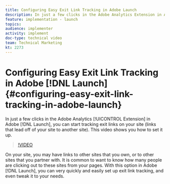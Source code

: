 ```yaml
---
title: Configuring Easy Exit Link Tracking in Adobe Launch
description: In just a few clicks in the Adobe Analytics Extension in Adobe Launch, you can start tracking exit links on your site (links that lead off of your site to another site). This video shows you how to set it up.
feature: implementation - launch
topics: 
audience: implementer
activity: implement
doc-type: technical video
team: Technical Marketing
kt: 2273
---
```


# Configuring Easy Exit Link Tracking in Adobe [!DNL Launch] {#configuring-easy-exit-link-tracking-in-adobe-launch}

In just a few clicks in the Adobe Analytics [!UICONTROL Extension] in Adobe [!DNL Launch], you can start tracking exit links on your site (links that lead off of your site to another site). This video shows you how to set it up.

>[!VIDEO](https://video.tv.adobe.com/v/25763/?quality=12)

On your site, you may have links to other sites that you own, or to other sites that you partner with. It is common to want to know how many people are clicking out to these sites from your pages. With this option in Adobe [!DNL Launch], you can very quickly and easily set up exit link tracking, and even tweak it to your needs.
